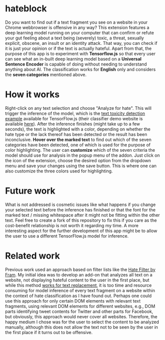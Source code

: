 # hateblock

Do you want to find out if a text fragment you see on a website in your Chrome webbrowser is offensive in any way? This extension features a deep learning model running on your computer that can confirm or refute your gut feeling about a text being (severely) toxic, a threat, sexually explicit, obscene, an insult or an identity attack. That way, you can check if it is just your opinion or if the text is actually hateful.
Apart from that, the purpose of this app is to experiment with <b>Tensorflow.js</b> so that every user can see what an in-built deep learning model based on a <b>Universal Sentence Encoder</b> is capable of doing without needing to understand anything about AI. The classification works for <b>English</b> only and considers the <b>seven categories</b> mentioned above.

# How it works

Right-click on any text selection and choose "Analyze for hate". This will trigger the inference of the model, which is the [text toxicity detection example](https://github.com/tensorflow/tfjs-models/tree/master/toxicity) available for TensorFlow.js (their classifier demo website is available [here](https://storage.googleapis.com/tfjs-models/demos/toxicity/index.html)).
After the inference finishes (might take up to a few seconds), the text is highlighted with a color, depending on whether the hate type or the lack thereof has been detected or the result has been inconclusive.
<b>Hover over the marked text</b> to find out which of the seven categories have been detected, one of which is used for the purpose of color highlighting.
The user can <b>customize</b> which of the seven criteria the model should use for analysis in the popup menu of the addon. Just click on the icon of the extension, choose the desired option from the dropdown menu and save your changes using the save button. This is where one can also customize the three colors used for highlighting.

# Future work

What is not addressed is cosmetic issues like what happens if you change your selected text before the inference has finished or that the font for the marked text / missing whitespace after it might not be fitting within the other text. Feel free to create a fork of this repository to fix this if you care as the cost-benefit relationship is not worth it regarding my time. A more interesting aspect for the further development of this app might be to allow the user to use a different TensorFlow.js model for inference. 

# Related work

Previous work used an approach based on filter lists like the [Hate Filter by Fram](https://chrome.google.com/webstore/detail/hate-filter-by-fram/njcigjppohkjhjkdejnehfbdpepkalcf).
My initial idea was to develop an add-on that analyzes all text on a website, not displaying hateful content to the user in the first place, but while this method [works for text replacement](https://9to5google.com/2015/06/14/how-to-make-a-chrome-extensions/), it is too time and resource consuming for model inference of every text fragment on a website within the context of hate classification as I have found out.
Perhaps one could use this approach for only certain DOM elements with relevant text fragments, using relevant DOM elements for different websites, e.g., DOM parts identifying tweet contents for Twitter and other parts for Facebook, but obviously, this approach would never cover all websites.
Therefore, the happy medium I chose was for the user to select the content to be analyzed manually, although this does not allow the text not to be seen by the user in the first place if it turns out to be offensive.